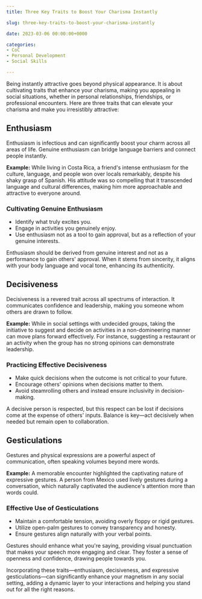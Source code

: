 ```yaml
---
title: Three Key Traits to Boost Your Charisma Instantly

slug: three-key-traits-to-boost-your-charisma-instantly

date: 2023-03-06 00:00:00+0000

categories:
- CoC
- Personal Development
- Social Skills

---
```


Being instantly attractive goes beyond physical appearance. It is about cultivating traits that enhance your charisma, making you appealing in social situations, whether in personal relationships, friendships, or professional encounters. Here are three traits that can elevate your charisma and make you irresistibly attractive:

## Enthusiasm

Enthusiasm is infectious and can significantly boost your charm across all areas of life. Genuine enthusiasm can bridge language barriers and connect people instantly.

**Example:** While living in Costa Rica, a friend's intense enthusiasm for the culture, language, and people won over locals remarkably, despite his shaky grasp of Spanish. His attitude was so compelling that it transcended language and cultural differences, making him more approachable and attractive to everyone around.

### Cultivating Genuine Enthusiasm

- Identify what truly excites you.
- Engage in activities you genuinely enjoy.
- Use enthusiasm not as a tool to gain approval, but as a reflection of your genuine interests.

Enthusiasm should be derived from genuine interest and not as a performance to gain others' approval. When it stems from sincerity, it aligns with your body language and vocal tone, enhancing its authenticity.

## Decisiveness

Decisiveness is a revered trait across all spectrums of interaction. It communicates confidence and leadership, making you someone whom others are drawn to follow.

**Example:** While in social settings with undecided groups, taking the initiative to suggest and decide on activities in a non-domineering manner can move plans forward effectively. For instance, suggesting a restaurant or an activity when the group has no strong opinions can demonstrate leadership.

### Practicing Effective Decisiveness

- Make quick decisions when the outcome is not critical to your future.
- Encourage others' opinions when decisions matter to them.
- Avoid steamrolling others and instead ensure inclusivity in decision-making.

A decisive person is respected, but this respect can be lost if decisions come at the expense of others' inputs. Balance is key—act decisively when needed but remain open to collaboration.

## Gesticulations

Gestures and physical expressions are a powerful aspect of communication, often speaking volumes beyond mere words.

**Example:** A memorable encounter highlighted the captivating nature of expressive gestures. A person from Mexico used lively gestures during a conversation, which naturally captivated the audience's attention more than words could.

### Effective Use of Gesticulations

- Maintain a comfortable tension, avoiding overly floppy or rigid gestures.
- Utilize open-palm gestures to convey transparency and honesty.
- Ensure gestures align naturally with your verbal points.

Gestures should enhance what you're saying, providing visual punctuation that makes your speech more engaging and clear. They foster a sense of openness and confidence, drawing people towards you.

Incorporating these traits—enthusiasm, decisiveness, and expressive gesticulations—can significantly enhance your magnetism in any social setting, adding a dynamic layer to your interactions and helping you stand out for all the right reasons.
